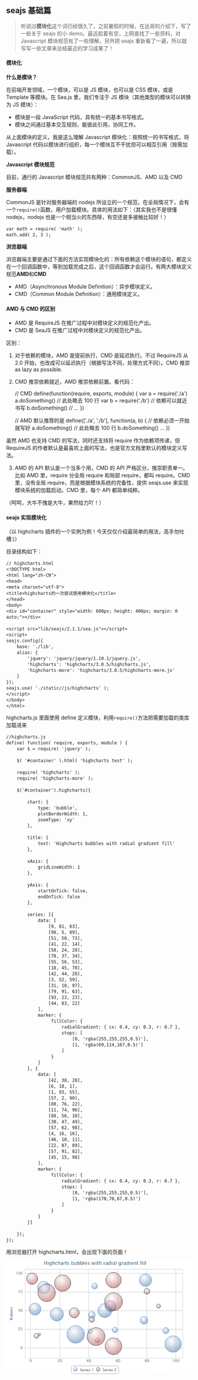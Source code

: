 ## seajs 基础篇

> 听说过**模块化**这个词已经很久了，之前暑假的时候，在达哥的介绍下，写了一些关于 seajs 的小 demo。最近趁着有空，上网查找了一些资料，对 Javascript 模块规范有了一些理解，另外把 seajs 重新看了一遍，所以就写写一些文章来总结最近的学习成果了！

#### 模块化

**什么是模块？**

在前端开发领域，一个模块，可以是 JS 模块，也可以是 CSS 模块，或是 Template 等模块。在 Sea.js 里，我们专注于 JS 模块（其他类型的模块可以转换为 JS 模块）：

- 模块是一段 JavaScript 代码，具有统一的基本书写格式。
- 模块之间通过基本交互规则，能彼此引用，协同工作。

从上面模块的定义，我是这么理解 Javascript 模块化：按照统一的书写格式，将 Javascript 代码以模块进行组织，每一个模块互不干扰但可以相互引用（按需加载）。

**Javascript 模块规范**

目前，通行的 Javascript 模块规范共有两种：CommonJS、AMD 以及 CMD

**服务器端**

CommonJS 是针对服务器端的 nodejs 所设立的一个规范，在全局情况下，会有一个`require()`函数，用户加载模块。具体的用法如下：（其实我也不是很懂 nodejs，nodejs 也是一个相当火的东西呀，有空还是多接触比较好！）

    var math = require( 'math' );
    math.add( 2, 3 );

**浏览器端**

浏览器端主要是通过下面的方法实现模块化的：所有依赖这个模块的语句，都定义在一个回调函数中，等到加载完成之后，这个回调函数才会运行。有两大模块定义规范**AMD**和**CMD**

- AMD（Asynchronous Module Definition）：异步模块定义。
- CMD（Common Module Definition）：通用模块定义。

#### AMD 与 CMD 的区别

- AMD 是 RequireJS 在推广过程中对模块定义的规范化产出。
- CMD 是 SeaJS 在推广过程中对模块定义的规范化产出。

区别：

1. 对于依赖的模块，AMD 是提前执行，CMD 是延迟执行。不过 RequireJS 从 2.0 开始，也改成可以延迟执行（根据写法不同，处理方式不同）。CMD 推崇 as lazy as possible.

2. CMD 推崇依赖就近，AMD 推崇依赖前置。看代码：

   // CMD define(function(require, exports, module) { var a = require('./a') a.doSomething() // 此处略去 100 行 var b = require('./b') // 依赖可以就近书写 b.doSomething() // ... })

   // AMD 默认推荐的是 define(['./a', './b'], function(a, b) { // 依赖必须一开始就写好 a.doSomething() // 此处略去 100 行 b.doSomething() ... })

虽然 AMD 也支持 CMD 的写法，同时还支持将 require 作为依赖项传递，但 RequireJS 的作者默认是最喜欢上面的写法，也是官方文档里默认的模块定义写法。

3. AMD 的 API 默认是一个当多个用，CMD 的 API 严格区分，推崇职责单一。比如 AMD 里，require 分全局 require 和局部 require，都叫 require。CMD 里，没有全局 require，而是根据模块系统的完备性，提供 seajs.use 来实现模块系统的加载启动。CMD 里，每个 API 都简单纯粹。

（呵呵，大牛不愧是大牛，果然给力吖！）

#### seajs 实现模块化

（以 highcharts 插件的一个实例为例！今天仅仅介绍最简单的用法，高手勿吐槽:)）

目录结构如下：

    // highcharts.html
    <!DOCTYPE html>
    <html lang="zh-CN">
    <head>
    <meta charset="utf-8">
    <title>highcharts的一次尝试使用模块化</title>
    </head>
    <body>
    <div id="container" style="width: 600px; height: 400px; margin: 0 auto;"></div>

    <script src="lib/seajs/2.1.1/sea.js"></script>
    <script>
    seajs.config({
    	base: './lib',
    	alias: {
    		'jquery': 'jquery/jquery/1.10.1/jquery.js',
    		'highcharts': 'highcharts/3.0.5/highcharts.js',
    		'highcharts-more': 'highcharts/3.0.5/highcharts-more.js'
    	}
    });
    seajs.use( './static//js/highcharts' );
    </script>
    </body>
    </html>

highcharts.js 里面使用 define 定义模块，利用`require()`方法把需要加载的类库加载进来

    //highcharts.js
    define( function( require, exports, module ) {
    	var $ = require( 'jquery' );

    	$( '#container' ).html( 'highcharts test' );

    	require( 'highcharts' );
    	require( 'highcharts-more' );

    	$('#container').highcharts({

            chart: {
                type: 'bubble',
                plotBorderWidth: 1,
                zoomType: 'xy'
            },

            title: {
                text: 'Highcharts bubbles with radial gradient fill'
            },

            xAxis: {
                gridLineWidth: 1
            },

            yAxis: {
                startOnTick: false,
                endOnTick: false
            },

            series: [{
                data: [
                    [9, 81, 63],
                    [98, 5, 89],
                    [51, 50, 73],
                    [41, 22, 14],
                    [58, 24, 20],
                    [78, 37, 34],
                    [55, 56, 53],
                    [18, 45, 70],
                    [42, 44, 28],
                    [3, 52, 59],
                    [31, 18, 97],
                    [79, 91, 63],
                    [93, 23, 23],
                    [44, 83, 22]
                ],
                marker: {
                     fillColor: {
                         radialGradient: { cx: 0.4, cy: 0.3, r: 0.7 },
                         stops: [
                             [0, 'rgba(255,255,255,0.5)'],
                             [1, 'rgba(69,114,167,0.5)']
                         ]
                     }
                }
            }, {
                data: [
                    [42, 38, 20],
                    [6, 18, 1],
                    [1, 93, 55],
                    [57, 2, 90],
                    [80, 76, 22],
                    [11, 74, 96],
                    [88, 56, 10],
                    [30, 47, 49],
                    [57, 62, 98],
                    [4, 16, 16],
                    [46, 10, 11],
                    [22, 87, 89],
                    [57, 91, 82],
                    [45, 15, 98]
                ],
                marker: {
                     fillColor: {
                         radialGradient: { cx: 0.4, cy: 0.3, r: 0.7 },
                         stops: [
                             [0, 'rgba(255,255,255,0.5)'],
                             [1, 'rgba(170,70,67,0.5)']
                         ]
                     }
                }
            }]

        });
    });

用浏览器打开 highcharts.html，会出现下面的页面！

![seajs-highcharts](/static/seajs-highcharts.png)
